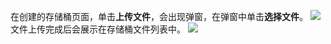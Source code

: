 在创建的存储桶页面，单击**上传文件**，会出现弹窗，在弹窗中单击**选择文件**。
![](https://qcloudimg.tencent-cloud.cn/raw/2c91e6dd65d6d75ac821f96e4b753b74.png)
文件上传完成后会展示在存储桶文件列表中。
![](https://qcloudimg.tencent-cloud.cn/raw/a94b49f556c80d184ed1b7eccb849092.png)